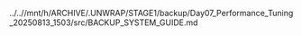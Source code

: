 ../..//mnt/h/ARCHIVE/.UNWRAP/STAGE1/backup/Day07_Performance_Tuning_20250813_1503/src/BACKUP_SYSTEM_GUIDE.md